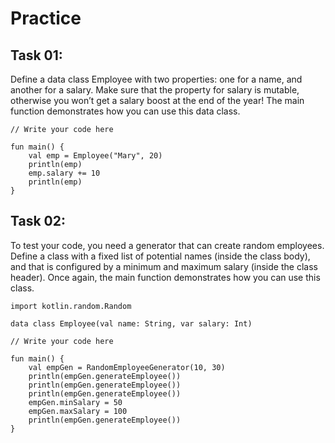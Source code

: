# Practice

## Task 01:

Define a data class Employee with two properties: one for a name, and another for a salary. 
Make sure that the property for salary is mutable, otherwise you won’t get a salary boost at the end of the year! 
The main function demonstrates how you can use this data class.

```
// Write your code here

fun main() {
    val emp = Employee("Mary", 20)
    println(emp)
    emp.salary += 10
    println(emp)
}
```

## Task 02:

To test your code, you need a generator that can create random employees. 
Define a class with a fixed list of potential names (inside the class body), and that is configured by a minimum 
and maximum salary (inside the class header). Once again, the main function demonstrates how you can use this class.

```
import kotlin.random.Random

data class Employee(val name: String, var salary: Int)

// Write your code here

fun main() {
    val empGen = RandomEmployeeGenerator(10, 30)
    println(empGen.generateEmployee())
    println(empGen.generateEmployee())
    println(empGen.generateEmployee())
    empGen.minSalary = 50
    empGen.maxSalary = 100
    println(empGen.generateEmployee())
}
```
